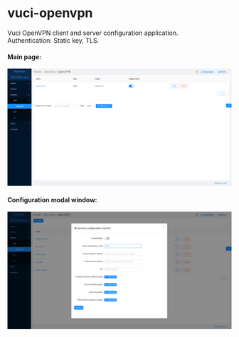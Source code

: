 # vuci-openvpn
Vuci OpenVPN client and server configuration application.<br />
Authentication: Static key, TLS.

#### Main page:
![Main window](./Main.png)
#### Configuration modal window:
![Configuration modal window](./Configuration.png)